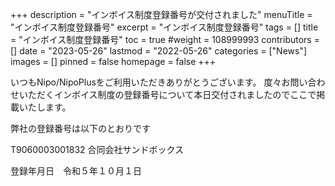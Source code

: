 +++
description = "インボイス制度登録番号が交付されました"
menuTitle = "インボイス制度登録番号"
excerpt = "インボイス制度登録番号"
tags = []
title = "インボイス制度登録番号"
toc = true
#weight = 108999993
contributors = []
date = "2023-05-26"
lastmod = "2022-05-26"
categories = ["News"]
images = []
pinned = false
homepage = false
+++


いつもNipo/NipoPlusをご利用いただきありがとうございます。
度々お問い合わせいただくインボイス制度の登録番号について本日交付されましたのでここで掲載いたします。


弊社の登録番号は以下のとおりです

T9060003001832
合同会社サンドボックス

登録年月日　令和５年１０月１日

